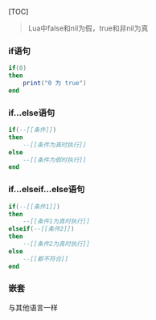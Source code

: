 [TOC]

>   Lua中false和nil为假，true和非nil为真

### if语句

```lua
if(0)
then
    print("0 为 true")
end
```

### if...else语句

```lua
if(--[[条件]])
then
    --[[条件为真时执行]]
else
    --[[条件为假时执行]]
end
```

### if...elseif...else语句

```lua
if(--[[条件1]])
then
    --[[条件1为真时执行]]
elseif(--[[条件2]])
then
    --[[条件2为真时执行]]
else
    --[[都不符合]]
end
```

### 嵌套

与其他语言一样

